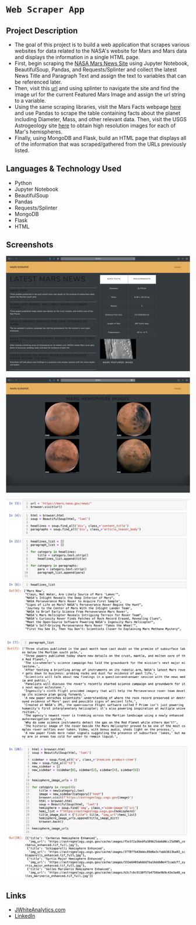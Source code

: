 # `Web Scraper App`

## Project Description

-  The goal of this project is to build a web application that scrapes various websites for data related to the NASA's website for Mars and Mars data and displays the information in a single HTML page.
- First, begin scraping the [NASA Mars News Site](https://mars.nasa.gov/news/) using Jupyter Notebook, BeautifulSoup, Pandas, and Requests/Splinter and collect the latest News Title and Paragraph Text and assign the text to variables that can be referenced later.
- Then, visit this [url](https://data-class-jpl-space.s3.amazonaws.com/JPL_Space/index.html) and using splinter to navigate the site and find the image url for the current Featured Mars Image and assign the url string to a variable.
- Using the same scraping libraries, visit the Mars Facts webpage [here](https://space-facts.com/mars/) and use Pandas to scrape the table containing facts about the planet including Diameter, Mass, and other relevant data. Then, visit the USGS Astrogeology site [here](https://astrogeology.usgs.gov/search/results?q=hemisphere+enhanced&k1=target&v1=Mars) to obtain high resolution images for each of Mar's hemispheres.
- Finally, using MongoDB and Flask, build an HTML page that displays all of the information that was scraped/gathered from the URLs previously listed.


## Languages & Technology Used

- Python
- Jupyter Notebook
- BeautifulSoup
- Pandas
- Requests/Splinter
- MongoDB
- Flask
- HTML

## Screenshots
![image](/Images/screenshot4.png)

![image](/Images/screenshot5.png)

![image](/Images/screenshot1.png)

![image](/Images/screenshot2.png)

![image](/Images/screenshot3.png)

## Links
- [JWhiteAnalytics.com](https://jwhiteanalytics.com)
- [LinkedIn](https://www.linkedin.com/in/jimmywhite1987)
